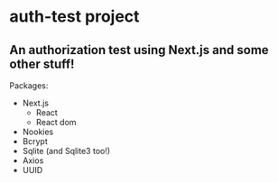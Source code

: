 # auth-test project

## An authorization test using Next.js and some other stuff!

Packages:

- Next.js
  - React
  - React dom
- Nookies
- Bcrypt
- Sqlite (and Sqlite3 too!)
- Axios
- UUID
